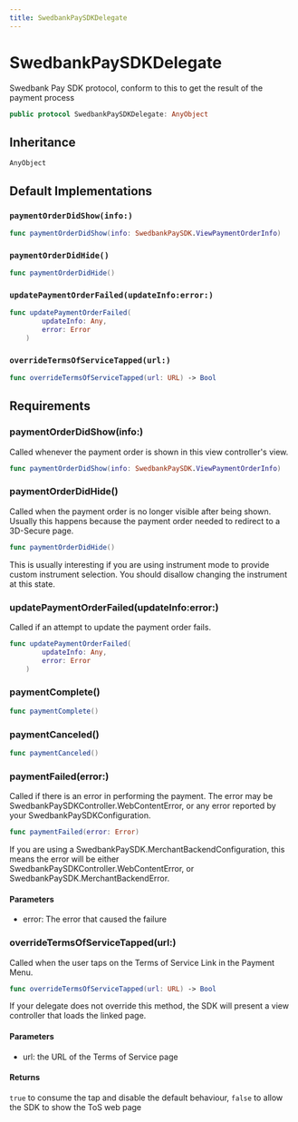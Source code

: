 ```yaml
---
title: SwedbankPaySDKDelegate
---
```

# SwedbankPaySDKDelegate

Swedbank Pay SDK protocol, conform to this to get the result of the payment process

``` swift
public protocol SwedbankPaySDKDelegate: AnyObject 
```

## Inheritance

`AnyObject`

## Default Implementations

### `paymentOrderDidShow(info:)`

``` swift
func paymentOrderDidShow(info: SwedbankPaySDK.ViewPaymentOrderInfo) 
```

### `paymentOrderDidHide()`

``` swift
func paymentOrderDidHide() 
```

### `updatePaymentOrderFailed(updateInfo:error:)`

``` swift
func updatePaymentOrderFailed(
        updateInfo: Any,
        error: Error
    ) 
```

### `overrideTermsOfServiceTapped(url:)`

``` swift
func overrideTermsOfServiceTapped(url: URL) -> Bool 
```

## Requirements

### paymentOrderDidShow(info:​)

Called whenever the payment order is shown in this
view controller's view.

``` swift
func paymentOrderDidShow(info: SwedbankPaySDK.ViewPaymentOrderInfo)
```

### paymentOrderDidHide()

Called when the payment order is no longer visible after being shown.
Usually this happens because the payment order needed to redirect
to a 3D-Secure page.

``` swift
func paymentOrderDidHide()
```

This is usually interesting if you are using instrument mode
to provide custom instrument selection. You should disallow
changing the instrument at this state.

### updatePaymentOrderFailed(updateInfo:​error:​)

Called if an attempt to update the payment order fails.

``` swift
func updatePaymentOrderFailed(
        updateInfo: Any,
        error: Error
    )
```

### paymentComplete()

``` swift
func paymentComplete()
```

### paymentCanceled()

``` swift
func paymentCanceled()
```

### paymentFailed(error:​)

Called if there is an error in performing the payment.
The error may be SwedbankPaySDKController.WebContentError,
or any error reported by your SwedbankPaySDKConfiguration.

``` swift
func paymentFailed(error: Error)
```

If you are using a SwedbankPaySDK.MerchantBackendConfiguration,
this means the error will be either
SwedbankPaySDKController.WebContentError, or
SwedbankPaySDK.MerchantBackendError.

#### Parameters

  - error: The error that caused the failure

### overrideTermsOfServiceTapped(url:​)

Called when the user taps on the Terms of Service Link
in the Payment Menu.

``` swift
func overrideTermsOfServiceTapped(url: URL) -> Bool
```

If your delegate does not override this method, the SDK will
present a view controller that loads the linked page.

#### Parameters

  - url: the URL of the Terms of Service page

#### Returns

`true` to consume the tap and disable the default behaviour, `false` to allow the SDK to show the ToS web page
